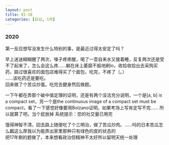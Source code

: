 ```yaml
---
layout: post
title: 01-18
categories: [日记, 1月]
---
```


### 2020  

第一反应想写没发生什么特别的事，是最近过得太安定了吗？  

早上迷迷糊糊醒了两次，嗓子疼疼醒，喝了一壶自来水又接着睡，反复两次还是受不了起来了，怎么会这么疼……躺在床上萎靡不振地刷lo，收拾收拾出去采购买药，路过很喜欢的面包店难得买了个面包，吃完，不疼了（。）  
……该吃药还是要吃。  
回来做了个苦瓜炒蛋。吃完去健身然后做题。  

一下午都在弄那个破中值定理的证明，还是有两个没法充分说明，一个是[a, b] is a compact set，另一个是the continuous image of a compact set must be compact，看了一下感觉好像要用Bolzano证明，如果考场上写肯定写不完……  所以就算了吧。当个屁放掉
系统提示：您的社交量已用完  

饿得神智不清，回去路上随便吃了个三明治，做了苦瓜炒肉。……吗的日本苦瓜怎么瓤这么厚我以为能弄出家里那种只有绿色的皮的状态的  
把17年剩的题做了，本来想看政治但精神不太好所以留明天统一处理  
